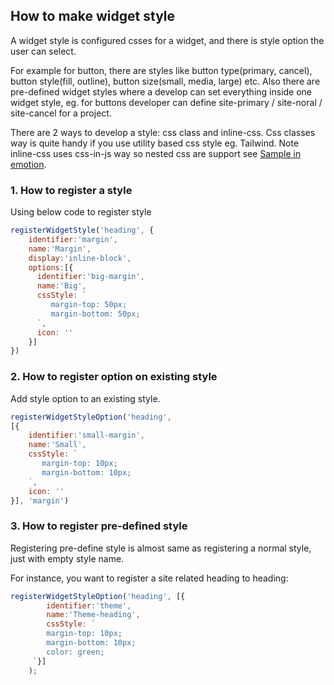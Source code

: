 How to make widget style
---
A widget style is configured csses for a widget, and there is style option the user can select. 

For example for button, there are styles like button type(primary, cancel), button style(fill, outline), button size(small, media, large) etc. Also there are pre-defined widget styles where a develop can set everything inside one widget style, eg. for buttons developer can define site-primary / site-noral / site-cancel for a project.

There are 2 ways to develop a style: css class and inline-css. Css classes way is quite handy if you use utility based css style eg. Tailwind. Note inline-css uses css-in-js way so nested css are support see [Sample in emotion](https://emotion.sh/docs/nested).


### 1. How to register a style

Using below code to register style

```javascript
registerWidgetStyle('heading', {
    identifier:'margin',
    name:'Margin',
    display:'inline-block',
    options:[{
      identifier:'big-margin',
      name:'Big',
      cssStyle: `
         margin-top: 50px;
         margin-bottom: 50px;
      `,
      icon: ''  
    }]
})
```

### 2. How to register option on existing style

Add style option to an existing style.

```javascript
registerWidgetStyleOption('heading', 
[{
    identifier:'small-margin',
    name:'Small',
    cssStyle: `
       margin-top: 10px;
       margin-bottom: 10px;      
    `,
    icon: ''  
}], 'margin')
```

### 3. How to register pre-defined style

Registering pre-define style is almost same as registering a normal style, just with empty style name.

For instance, you want to register a site related heading to heading:
```javascript
registerWidgetStyleOption('heading', [{
        identifier:'theme',
        name:'Theme-heading',
        cssStyle: `
        margin-top: 10px;
        margin-bottom: 10px;
        color: green;
     `}]
    );

```
